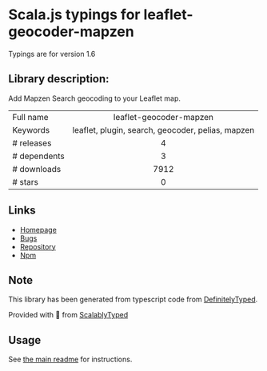
# Scala.js typings for leaflet-geocoder-mapzen

Typings are for version 1.6

## Library description:
Add Mapzen Search geocoding to your Leaflet map.

|                    |                 |
| ------------------ | :-------------: |
| Full name          | leaflet-geocoder-mapzen |
| Keywords           | leaflet, plugin, search, geocoder, pelias, mapzen |
| # releases         | 4 |
| # dependents       | 3 |
| # downloads        | 7912 |
| # stars            | 0 |

## Links
- [Homepage](https://github.com/mapzen/leaflet-geocoder)
- [Bugs](https://github.com/mapzen/leaflet-geocoder/issues)
- [Repository](https://github.com/mapzen/leaflet-geocoder)
- [Npm](https://www.npmjs.com/package/leaflet-geocoder-mapzen)
    


## Note
This library has been generated from typescript code from [DefinitelyTyped](https://definitelytyped.org).

Provided with :purple_heart: from [ScalablyTyped](https://github.com/oyvindberg/ScalablyTyped)

## Usage
See [the main readme](../../readme.md) for instructions.


